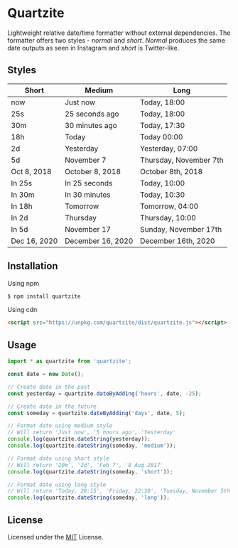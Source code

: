 # Quartzite

Lightweight relative date/time formatter without external dependencies.
The formatter offers two styles - *normal* and *short*. *Normal* produces the
same date outputs as seen in Instagram and *short* is Twitter-like.

## Styles

| Short | Medium | Long |
| --- | --- | --- |
| now | Just now | Today, 18:00 |
| 25s | 25 seconds ago | Today, 18:00 |
| 30m | 30 minutes ago | Today, 17:30 |
| 18h | Today | Today 00:00 |
| 2d | Yesterday | Yesterday, 07:00 |
| 5d | November 7 | Thursday, November 7th |
| Oct 8, 2018 | October 8, 2018 | October 8th, 2018 |
| In 25s | In 25 seconds | Today, 10:00 |
| In 30m | In 30 minutes | Today, 10:30 |
| In 18h | Tomorrow | Tomorrow, 04:00 |
| In 2d | Thursday | Thursday, 10:00 |
| In 5d | November 17 | Sunday, November 17th |
| Dec 16, 2020 | December 16, 2020 | December 16th, 2020 |

## Installation

Using npm

```sh
$ npm install quartzite
```

Using cdn

```html
<script src="https://unpkg.com/quartzite/dist/quartzite.js"></script>
```

## Usage

```javascript
import * as quartzite from 'quartzite';

const date = new Date();

// Create date in the past
const yesterday = quartzite.dateByAdding('hours', date, -25);

// Create date in the future
const someday = quartzite.dateByAdding('days', date, 5);

// Format date using medium style
// Will return 'Just now', '5 hours ago', 'Yesterday'
console.log(quartzite.dateString(yesterday));
console.log(quartzite.dateString(someday, 'medium'));

// Format date using short style
// Will return '20m', '2d', 'Feb 7', '8 Aug 2017'
console.log(quartzite.dateString(someday, 'short'));

// Format date using long style
// Will return 'Today, 20:15', 'Friday, 22:30', 'Tuesday, November 5th'
console.log(quartzite.dateString(someday, 'long'));
```

## License

Licensed under the [MIT](LICENSE) License.
